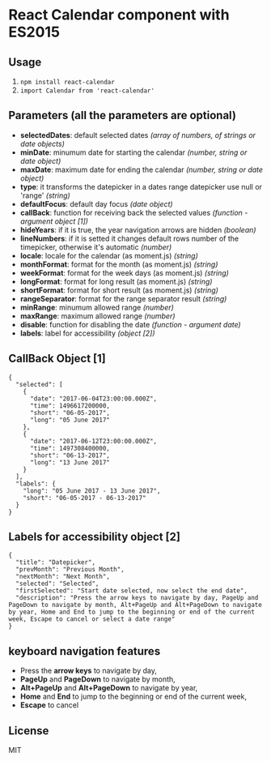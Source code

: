 # React Calendar component with ES2015



## Usage

1. `npm install react-calendar`
2. `import Calendar from 'react-calendar'`

## Parameters (all the parameters are optional)

* **selectedDates**: default selected dates *(array of numbers, of strings or date objects)*        
* **minDate**: minumum date for starting the calendar *(number, string or date object)*      
* **maxDate**: maximum date for ending the calendar *(number, string or date object)*    
* **type**: it transforms the datepicker in a dates range datepicker use null or 'range' *(string)*
* **defaultFocus**: default day focus *(date object)*  
* **callBack**: function for receiving back the selected values *(function - argument object [1])*  
* **hideYears**: if it is true, the year navigation arrows are hidden *(boolean)*  
* **lineNumbers**: if it is setted it changes default rows number of the timepicker, otherwise it's automatic *(number)*  
* **locale**: locale for the calendar (as moment.js) *(string)*  
* **monthFormat**: format for the month (as moment.js)  *(string)*  
* **weekFormat**: format for the week days (as moment.js)  *(string)*  
* **longFormat**: format for long result (as moment.js)  *(string)*  
* **shortFormat**: format for short result (as moment.js)  *(string)*  
* **rangeSeparator**: format for the range separator result *(string)*  
* **minRange**: minumum allowed range *(number)*  
* **maxRange**: maximum allowed range *(number)*  
* **disable**: function for disabling the date *(function - argument date)*  
* **labels**: label for accessibility *(object [2])*  


## CallBack Object [1]
```
{
  "selected": [
    {
      "date": "2017-06-04T23:00:00.000Z",
      "time": 1496617200000,
      "short": "06-05-2017",
      "long": "05 June 2017"
    },
    {
      "date": "2017-06-12T23:00:00.000Z",
      "time": 1497308400000,
      "short": "06-13-2017",
      "long": "13 June 2017"
    }
  ],
  "labels": {
    "long": "05 June 2017 - 13 June 2017",
    "short": "06-05-2017 - 06-13-2017"
  }
}
```
## Labels for accessibility object [2]
```
{
  "title": "Datepicker",
  "prevMonth": "Previous Month",
  "nextMonth": "Next Month",
  "selected": "Selected",
  "firstSelected": "Start date selected, now select the end date",
  "description": "Press the arrow keys to navigate by day, PageUp and PageDown to navigate by month, Alt+PageUp and Alt+PageDown to navigate by year, Home and End to jump to the beginning or end of the current week, Escape to cancel or select a date range"
}
```
## keyboard navigation features
* Press the **arrow keys** to navigate by day,  
* **PageUp** and **PageDown** to navigate by month,  
* **Alt+PageUp** and **Alt+PageDown** to navigate by year,  
* **Home** and **End** to jump to the beginning or end of the current week,  
* **Escape** to cancel


## License

MIT
